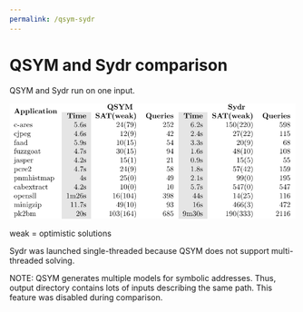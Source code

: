 ```yaml
---
permalink: /qsym-sydr
---
```


# QSYM and Sydr comparison

QSYM and Sydr run on one input.

![](qsym-sydr.png)

weak = optimistic solutions

Sydr was launched single-threaded because QSYM does not support multi-threaded
solving.

NOTE: QSYM generates multiple models for symbolic addresses. Thus, output
directory contains lots of inputs describing the same path. This feature was
disabled during comparison.

